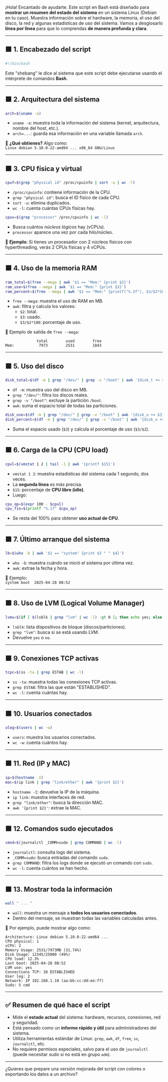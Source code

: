 ¡Hola! Encantado de ayudarte. Este script en Bash está diseñado para **mostrar un resumen del estado del sistema** en un sistema Linux (Debian en tu caso). Muestra información sobre el hardware, la memoria, el uso del disco, la red y algunas estadísticas de uso del sistema. Vamos a desglosarlo **línea por línea** para que lo comprendas **de manera profunda y clara**.

---

## 🟩 1. **Encabezado del script**

```bash
#!/bin/bash
```

Este "shebang" le dice al sistema que este script debe ejecutarse usando el intérprete de comandos **Bash**.

---

## 🟩 2. **Arquitectura del sistema**

```bash
arch=$(uname -a)
```

- `uname -a`: muestra toda la información del sistema (kernel, arquitectura, nombre del host, etc.).
- `arch=...`: guarda esa información en una variable llamada `arch`.

🧠 **¿Qué obtienes?** Algo como:  
`Linux debian 5.10.0-22-amd64 ... x86_64 GNU/Linux`

---

## 🟩 3. **CPU física y virtual**

```bash
cpuf=$(grep "physical id" /proc/cpuinfo | sort -u | wc -l)
```

- `/proc/cpuinfo`: contiene información de la CPU.
- `grep "physical id"`: busca el ID físico de cada CPU.
- `sort -u`: elimina duplicados.
- `wc -l`: cuenta cuántas CPUs físicas hay.

```bash
cpuv=$(grep "processor" /proc/cpuinfo | wc -l)
```

- Busca cuántos *núcleos lógicos* hay (vCPUs).  
- `processor` aparece una vez por cada hilo/núcleo.

🧠 **Ejemplo**: Si tienes un procesador con 2 núcleos físicos con hyperthreading, verás 2 CPUs físicas y 4 vCPUs.

---

## 🟩 4. **Uso de la memoria RAM**

```bash
ram_total=$(free --mega | awk '$1 == "Mem:" {print $2}')
ram_use=$(free --mega | awk '$1 == "Mem:" {print $3}')
ram_percent=$(free --mega | awk '$1 == "Mem:" {printf("%.2f"), $3/$2*100}')
```

- `free --mega`: muestra el uso de RAM en MB.
- `awk`: filtra y calcula los valores:
  - `$2`: total.
  - `$3`: usado.
  - `$3/$2*100`: porcentaje de uso.

🧠 Ejemplo de salida de `free --mega`:
```
              total        used        free
Mem:           7973        2531        1843
```

---

## 🟩 5. **Uso del disco**

```bash
disk_total=$(df -m | grep "/dev/" | grep -v "/boot" | awk '{disk_t += $2} END {printf ("%.1fGb\n"), disk_t/1024}')
```

- `df -m`: muestra uso del disco en MB.
- `grep "/dev/"`: filtra los discos reales.
- `grep -v "/boot"`: excluye la partición `/boot`.
- `awk`: suma el espacio total de todas las particiones.

```bash
disk_use=$(df -m | grep "/dev/" | grep -v "/boot" | awk '{disk_u += $3} END {print disk_u}')
disk_percent=$(df -m | grep "/dev/" | grep -v "/boot" | awk '{disk_u += $3} {disk_t+= $2} END {printf("%d"), disk_u/disk_t*100}')
```

- Suma el espacio usado (`$3`) y calcula el porcentaje de uso (`$3/$2`).

---

## 🟩 6. **Carga de la CPU (CPU load)**

```bash
cpul=$(vmstat 1 2 | tail -1 | awk '{printf $15}')
```

- `vmstat 1 2`: muestra estadísticas del sistema cada 1 segundo, dos veces.
- La **segunda línea** es más precisa.
- `$15`: porcentaje de **CPU libre (idle)**.
- Luego:

```bash
cpu_op=$(expr 100 - $cpul)
cpu_fin=$(printf "%.1f" $cpu_op)
```

- Se resta del 100% para obtener **uso actual de CPU**.

---

## 🟩 7. **Último arranque del sistema**

```bash
lb=$(who -b | awk '$1 == "system" {print $3 " " $4}')
```

- `who -b`: muestra cuándo se inició el sistema por última vez.
- `awk`: extrae la fecha y hora.

🧠 Ejemplo:  
`system boot  2025-04-28 08:52`

---

## 🟩 8. **Uso de LVM (Logical Volume Manager)**

```bash
lvmu=$(if [ $(lsblk | grep "lvm" | wc -l) -gt 0 ]; then echo yes; else echo no; fi)
```

- `lsblk`: lista dispositivos de bloque (discos/particiones).
- `grep "lvm"`: busca si se está usando LVM.
- Devuelve `yes` o `no`.

---

## 🟩 9. **Conexiones TCP activas**

```bash
tcpc=$(ss -ta | grep ESTAB | wc -l)
```

- `ss -ta`: muestra todas las conexiones TCP activas.
- `grep ESTAB`: filtra las que están "ESTABLISHED".
- `wc -l`: cuenta cuántas hay.

---

## 🟩 10. **Usuarios conectados**

```bash
ulog=$(users | wc -w)
```

- `users`: muestra los usuarios conectados.
- `wc -w`: cuenta cuántos hay.

---

## 🟩 11. **Red (IP y MAC)**

```bash
ip=$(hostname -I)
mac=$(ip link | grep "link/ether" | awk '{print $2}')
```

- `hostname -I`: devuelve la IP de la máquina.
- `ip link`: muestra interfaces de red.
- `grep "link/ether"`: busca la dirección MAC.
- `awk '{print $2}'`: extrae la MAC.

---

## 🟩 12. **Comandos sudo ejecutados**

```bash
cmnd=$(journalctl _COMM=sudo | grep COMMAND | wc -l)
```

- `journalctl`: consulta logs del sistema.
- `_COMM=sudo`: busca entradas del comando `sudo`.
- `grep COMMAND`: filtra los logs donde se ejecutó un comando con `sudo`.
- `wc -l`: cuenta cuántos se han hecho.

---

## 🟩 13. **Mostrar toda la información**

```bash
wall " ... "
```

- `wall`: muestra un mensaje a **todos los usuarios conectados**.
- Dentro del mensaje, se muestran todas las variables calculadas antes.

🧠 Por ejemplo, puede mostrar algo como:

```
Architecture: Linux debian 5.10.0-22-amd64 ...
CPU physical: 1
vCPU: 2
Memory Usage: 2531/7973MB (31.74%)
Disk Usage: 12345/25000 (49%)
CPU load: 12.3%
Last boot: 2025-04-28 08:52
LVM use: yes
Connections TCP: 10 ESTABLISHED
User log: 2
Network: IP 192.168.1.10 (aa:bb:cc:dd:ee:ff)
Sudo: 5 cmd
```

---

## ✅ Resumen de qué hace el script

- Mide el **estado actual** del sistema: hardware, recursos, conexiones, red y seguridad.
- Está pensado como un **informe rápido y útil** para administradores del sistema.
- Utiliza herramientas estándar de Linux: `grep`, `awk`, `df`, `free`, `ss`, `journalctl`, etc.
- No requiere permisos especiales, salvo para el uso de `journalctl` (puede necesitar sudo si no está en grupo `adm`).

---

¿Quieres que prepare una versión mejorada del script con colores o exportando los datos a un archivo?
